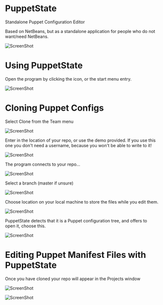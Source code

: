 PuppetState
===========
Standalone Puppet Configuration Editor

Based on NetBeans, but as a standalone application for people who do not want/need NetBeans.

![ScreenShot](https://raw.github.com/tropyx/Documentation/master/puppetstate-main.png)

Using PuppetState
===========
Open the program by clicking the icon, or the start menu entry.

![ScreenShot](https://raw.github.com/tropyx/Documentation/master/puppetstate1.png)

Cloning Puppet Configs
===========

Select Clone from the Team menu

![ScreenShot](https://raw.github.com/tropyx/Documentation/master/puppetstate-clone1.png)

Enter in the location of your repo, or use the demo provided.  If you use this one you don't need a username, because you won't be able to write to it!

![ScreenShot](https://raw.github.com/tropyx/Documentation/master/puppetstate-clone2.png)

The program connects to your repo...

![ScreenShot](https://raw.github.com/tropyx/Documentation/master/puppetstate-clone3.png)

Select a branch (master if unsure)

![ScreenShot](https://raw.github.com/tropyx/Documentation/master/puppetstate-clone4.png)

Choose location on your local machine to store the files while you edit them.

![ScreenShot](https://raw.github.com/tropyx/Documentation/master/puppetstate-clone5.png)

PuppetState detects that it is a Puppet configuration tree, and offers to open it, choose this.

![ScreenShot](https://raw.github.com/tropyx/Documentation/master/puppetstate-clone6.png)

Editing Puppet Manifest Files with PuppetState
===========

Once you have cloned your repo will appear in the Projects window

![ScreenShot](https://raw.github.com/tropyx/Documentation/master/puppetstate-clone7.png)




![ScreenShot](https://raw.github.com/tropyx/Documentation/master/puppetstate-centre.png)


